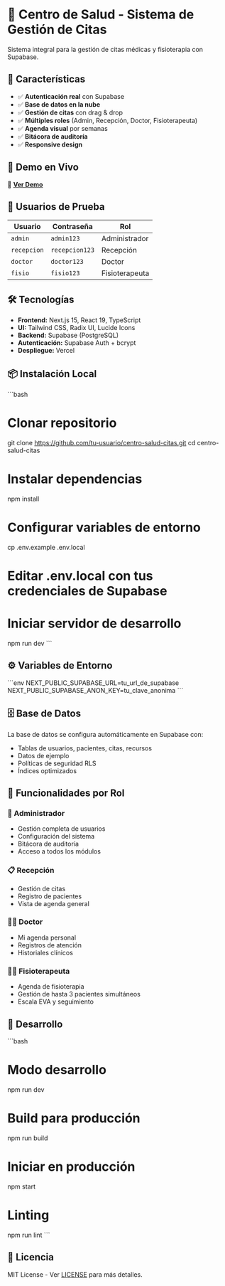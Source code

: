 # 🏥 Centro de Salud - Sistema de Gestión de Citas

Sistema integral para la gestión de citas médicas y fisioterapia con Supabase.

## 🌟 Características

- ✅ **Autenticación real** con Supabase
- ✅ **Base de datos en la nube** 
- ✅ **Gestión de citas** con drag & drop
- ✅ **Múltiples roles** (Admin, Recepción, Doctor, Fisioterapeuta)
- ✅ **Agenda visual** por semanas
- ✅ **Bitácora de auditoría**
- ✅ **Responsive design**

## 🚀 Demo en Vivo

🔗 **[Ver Demo](https://tu-app.vercel.app)**

## 👥 Usuarios de Prueba

| Usuario | Contraseña | Rol |
|---------|------------|-----|
| `admin` | `admin123` | Administrador |
| `recepcion` | `recepcion123` | Recepción |
| `doctor` | `doctor123` | Doctor |
| `fisio` | `fisio123` | Fisioterapeuta |

## 🛠️ Tecnologías

- **Frontend:** Next.js 15, React 19, TypeScript
- **UI:** Tailwind CSS, Radix UI, Lucide Icons
- **Backend:** Supabase (PostgreSQL)
- **Autenticación:** Supabase Auth + bcrypt
- **Despliegue:** Vercel

## 📦 Instalación Local

\`\`\`bash
# Clonar repositorio
git clone https://github.com/tu-usuario/centro-salud-citas.git
cd centro-salud-citas

# Instalar dependencias
npm install

# Configurar variables de entorno
cp .env.example .env.local
# Editar .env.local con tus credenciales de Supabase

# Iniciar servidor de desarrollo
npm run dev
\`\`\`

## ⚙️ Variables de Entorno

\`\`\`env
NEXT_PUBLIC_SUPABASE_URL=tu_url_de_supabase
NEXT_PUBLIC_SUPABASE_ANON_KEY=tu_clave_anonima
\`\`\`

## 🗄️ Base de Datos

La base de datos se configura automáticamente en Supabase con:
- Tablas de usuarios, pacientes, citas, recursos
- Datos de ejemplo
- Políticas de seguridad RLS
- Índices optimizados

## 📱 Funcionalidades por Rol

### 👑 Administrador
- Gestión completa de usuarios
- Configuración del sistema
- Bitácora de auditoría
- Acceso a todos los módulos

### 📋 Recepción
- Gestión de citas
- Registro de pacientes
- Vista de agenda general

### 👨‍⚕️ Doctor
- Mi agenda personal
- Registros de atención
- Historiales clínicos

### 🏃‍♂️ Fisioterapeuta
- Agenda de fisioterapia
- Gestión de hasta 3 pacientes simultáneos
- Escala EVA y seguimiento

## 🔧 Desarrollo

\`\`\`bash
# Modo desarrollo
npm run dev

# Build para producción
npm run build

# Iniciar en producción
npm start

# Linting
npm run lint
\`\`\`

## 📄 Licencia

MIT License - Ver [LICENSE](LICENSE) para más detalles.
